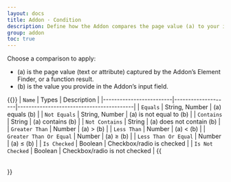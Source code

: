 ```yaml
---
layout: docs
title: Addon · Condition
description: Define how the Addon compares the page value (a) to your input (b) before the Action runs.
group: addon
toc: true
---
```

Choose a comparison to apply:
- (a) is the page value (text or attribute) captured by the Addon’s Element Finder, or a function result.
- (b) is the value you provide in the Addon’s input field.

{{<table>}}
| `Name`                  | Types              | Description                              |
|-------------------------|--------------------|------------------------------------------|
| `Equals`                | String, Number     | (a) equals (b)                           |
| `Not Equals`            | String, Number     | (a) is not equal to (b)                  |
| `Contains`              | String             | (a) contains (b)                         |
| `Not Contains`          | String             | (a) does not contain (b)                 |
| `Greater Than`          | Number             | (a) > (b)                                |
| `Less Than`             | Number             | (a) < (b)                                |
| `Greater Than Or Equal` | Number             | (a) ≥ (b)                                |
| `Less Than Or Equal`    | Number             | (a) ≤ (b)                                |
| `Is Checked`            | Boolean            | Checkbox/radio is checked                |
| `Is Not Checked`        | Boolean            | Checkbox/radio is not checked            |
{{</table>}}
